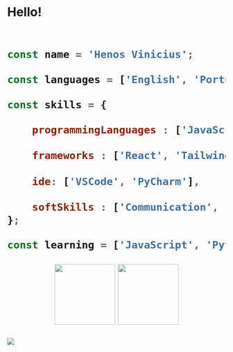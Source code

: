 <h1>Hello!<h1>

```js

const name = 'Henos Vinicius';

const languages = ['English', 'Portuguese'];

const skills = {

    programmingLanguages : ['JavaScript', 'Python', 'SQL'],
    
    frameworks : ['React', 'Tailwind'],
    
    ide: ['VSCode', 'PyCharm'],
    
    softSkills : ['Communication', 'Crithical Thinking', 'creativity'],
};

const learning = ['JavaScript', 'Python', 'NodeJS', 'MySQL'];

```

<div align="center">
 <tr>
  <td valign="top">
   <img height="140" align="center" src="https://github-readme-stats.vercel.app/api?username=henos19&count_private=true&theme=radical&show_icons=true"/>
  </td>
  <tr valign="top">
   <img height="140" align="center" src="https://github-readme-stats.vercel.app/api/top-langs/?username=henos19&theme=radical&layout=compact"/>
  </td>
 </tr>
</div>

##

<div>
 <a href="https://www.linkedin.com/in/henos-vinicius-38086a234/" target="_blank"><img src="https://img.shields.io/badge/LinkedIn-0077B5?style=for-the-badge&logo=linkedin&logoColor=white"/></a>
</div>
